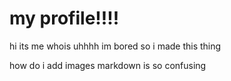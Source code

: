 # my profile!!!!

hi its me whois uhhhh im bored so i made this thing

how do i add images markdown is so confusing
